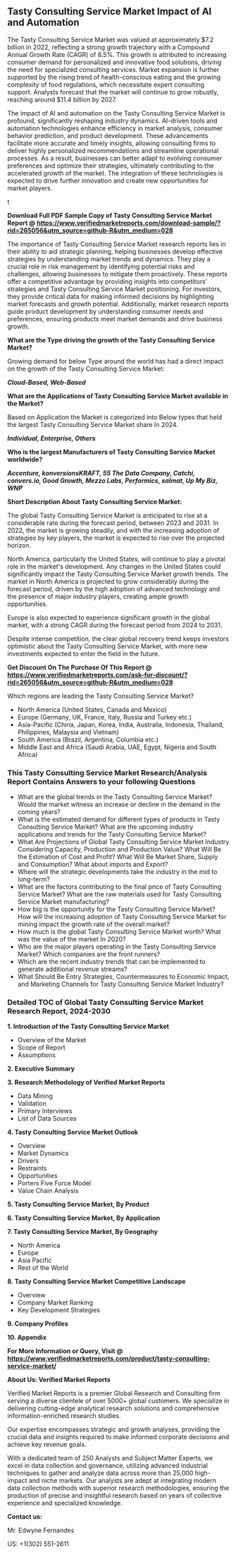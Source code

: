 <h2>Tasty Consulting Service Market Impact of AI and Automation</h2><p>The Tasty Consulting Service Market was valued at approximately $7.2 billion in 2022, reflecting a strong growth trajectory with a Compound Annual Growth Rate (CAGR) of 8.5%. This growth is attributed to increasing consumer demand for personalized and innovative food solutions, driving the need for specialized consulting services. Market expansion is further supported by the rising trend of health-conscious eating and the growing complexity of food regulations, which necessitate expert consulting support. Analysts forecast that the market will continue to grow robustly, reaching around $11.4 billion by 2027.</p><p>The impact of AI and automation on the Tasty Consulting Service Market is profound, significantly reshaping industry dynamics. AI-driven tools and automation technologies enhance efficiency in market analysis, consumer behavior prediction, and product development. These advancements facilitate more accurate and timely insights, allowing consulting firms to deliver highly personalized recommendations and streamline operational processes. As a result, businesses can better adapt to evolving consumer preferences and optimize their strategies, ultimately contributing to the accelerated growth of the market. The integration of these technologies is expected to drive further innovation and create new opportunities for market players.</p>t</p><p id="" class=""><strong>Download Full PDF Sample Copy of Tasty Consulting Service Market Report @ <a href="https://www.verifiedmarketreports.com/download-sample/?rid=265056&utm_source=github-R&utm_medium=028" target="_blank">https://www.verifiedmarketreports.com/download-sample/?rid=265056&utm_source=github-R&utm_medium=028</a></strong></p><p>The importance of&nbsp;Tasty Consulting Service Market research reports lies in their ability to aid strategic planning, helping businesses develop effective strategies by understanding market trends and dynamics. They play a crucial role in risk management by identifying potential risks and challenges, allowing businesses to mitigate them proactively. These reports offer a competitive advantage by providing insights into competitors' strategies and Tasty Consulting Service Market positioning. For investors, they provide critical data for making informed decisions by highlighting market forecasts and growth potential. Additionally, market research reports guide product development by understanding consumer needs and preferences, ensuring products meet market demands and drive business growth.</p><p><strong>What are the&nbsp;Type driving the growth of the Tasty Consulting Service Market?</strong></p><p id="" class="">Growing demand for below Type around the world has had a direct impact on the growth of the Tasty Consulting Service Market:</p><em><strong>Cloud-Based, Web-Based</strong></em></p><strong>What are the&nbsp;Applications&nbsp;of Tasty Consulting Service Market available in the Market?</strong></p><p id="" class="">Based on Application the Market is categorized into Below types that held the largest Tasty Consulting Service Market share In 2024.</p><em><strong>Individual, Enterprise, Others</strong></em></p><strong>Who is the largest Manufacturers of Tasty Consulting Service Market worldwide?</strong></p><p><em><strong>Accenture, konversionsKRAFT, 55 The Data Company, Catchi, convers.io, Good Growth, Mezzo Labs, Performics, salmat, Up My Biz, WNP</strong></em></p><p id="" class=""><strong>Short Description About Tasty Consulting Service Market:</strong></p><p>The global Tasty Consulting Service Market is anticipated to rise at a considerable rate during the forecast period, between 2023 and 2031. In 2022, the market is growing steadily, and with the increasing adoption of strategies by key players, the market is expected to rise over the projected horizon.</p><p>North America, particularly the United States, will continue to play a pivotal role in the market's development. Any changes in the United States could significantly impact the Tasty Consulting Service Market growth trends. The market in North America is projected to grow considerably during the forecast period, driven by the high adoption of advanced technology and the presence of major industry players, creating ample growth opportunities.</p><p>Europe is also expected to experience significant growth in the global market, with a strong CAGR during the forecast period from 2024 to 2031.</p><p>Despite intense competition, the clear global recovery trend keeps investors optimistic about the Tasty Consulting Service Market, with more new investments expected to enter the field in the future.</p><p id="" class=""><strong>Get Discount On The Purchase Of This Report @ <a href="https://www.verifiedmarketreports.com/ask-for-discount/?rid=265056&utm_source=github-R&utm_medium=028" target="_blank">https://www.verifiedmarketreports.com/ask-for-discount/?rid=265056&utm_source=github-R&utm_medium=028</a></strong></p>Which regions are leading the Tasty Consulting Service Market?</p><ul><li>North America (United States, Canada and Mexico)</li><li>Europe (Germany, UK, France, Italy, Russia and Turkey etc.)</li><li>Asia-Pacific (China, Japan, Korea, India, Australia, Indonesia, Thailand, Philippines, Malaysia and Vietnam)</li><li>South America (Brazil, Argentina, Columbia etc.)</li><li>Middle East and Africa (Saudi Arabia, UAE, Egypt, Nigeria and South Africa)</li></ul><h3 id="" class="">This Tasty Consulting Service Market Research/Analysis Report Contains Answers to your following Questions</h3><ul><li>What are the global trends in the Tasty Consulting Service Market? Would the market witness an increase or decline in the demand in the coming years?</li><li>What is the estimated demand for different types of products in Tasty Consulting Service Market? What are the upcoming industry applications and trends for the Tasty Consulting Service Market?</li><li>What Are Projections of Global Tasty Consulting Service Market Industry Considering Capacity, Production and Production Value? What Will Be the Estimation of Cost and Profit? What Will Be Market Share, Supply and Consumption? What about imports and Export?</li><li>Where will the strategic developments take the industry in the mid to long-term?</li><li>What are the factors contributing to the final price of Tasty Consulting Service Market? What are the raw materials used for Tasty Consulting Service Market manufacturing?</li><li>How big is the opportunity for the Tasty Consulting Service Market? How will the increasing adoption of Tasty Consulting Service Market for mining impact the growth rate of the overall market?</li><li>How much is the global Tasty Consulting Service Market worth? What was the value of the market In 2020?</li><li>Who are the major players operating in the Tasty Consulting Service Market? Which companies are the front runners?</li><li>Which are the recent industry trends that can be implemented to generate additional revenue streams?</li><li>What Should Be Entry Strategies, Countermeasures to Economic Impact, and Marketing Channels for Tasty Consulting Service Market Industry?</li></ul><h3 id="" class="">Detailed TOC of Global Tasty Consulting Service Market Research Report, 2024-2030</h3><p id="" class=""><strong>1. Introduction of the Tasty Consulting Service Market</strong></p><ul><li>Overview of the Market</li><li>Scope of Report</li><li>Assumptions</li></ul><p id="" class=""><strong>2. Executive Summary</strong></p><p id="" class=""><strong>3. Research Methodology of Verified Market Reports</strong></p><ul><li>Data Mining</li><li>Validation</li><li>Primary Interviews</li><li>List of Data Sources</li></ul><p id="" class=""><strong>4. Tasty Consulting Service Market Outlook</strong></p><ul><li>Overview</li><li>Market Dynamics</li><li>Drivers</li><li>Restraints</li><li>Opportunities</li><li>Porters Five Force Model</li><li>Value Chain Analysis</li></ul><p id="" class=""><strong>5. Tasty Consulting Service Market, By Product</strong></p><p id="" class=""><strong>6. Tasty Consulting Service Market, By Application</strong></p><p id="" class=""><strong>7. Tasty Consulting Service Market, By Geography</strong></p><ul><li>North America</li><li>Europe</li><li>Asia Pacific</li><li>Rest of the World</li></ul><p id="" class=""><strong>8. Tasty Consulting Service Market Competitive Landscape</strong></p><ul><li>Overview</li><li>Company Market Ranking</li><li>Key Development Strategies</li></ul><p id="" class=""><strong>9. Company Profiles</strong></p><p id="" class=""><strong>10. Appendix</strong></p><p id="" class=""><strong>For More Information or Query, Visit @ <a href="https://www.verifiedmarketreports.com/product/tasty-consulting-service-market/" target="_blank">https://www.verifiedmarketreports.com/product/tasty-consulting-service-market/</a></strong></p><p id="" class=""><strong>About Us: Verified Market Reports</strong></p><p id="" class="">Verified Market Reports is a premier Global Research and Consulting firm serving a diverse clientele of over 5000+ global customers. We specialize in delivering cutting-edge analytical research solutions and comprehensive information-enriched research studies.</p><p id="" class="">Our expertise encompasses strategic and growth analyses, providing the crucial data and insights required to make informed corporate decisions and achieve key revenue goals.</p><p id="" class="">With a dedicated team of 250 Analysts and Subject Matter Experts, we excel in data collection and governance, utilizing advanced industrial techniques to gather and analyze data across more than 25,000 high-impact and niche markets. Our analysts are adept at integrating modern data collection methods with superior research methodologies, ensuring the production of precise and insightful research based on years of collective experience and specialized knowledge.</p><p id="" class=""><strong>Contact us:</strong></p><p id="" class="">Mr. Edwyne Fernandes</p><p id="" class="">US: +1(302) 551-2611</p>